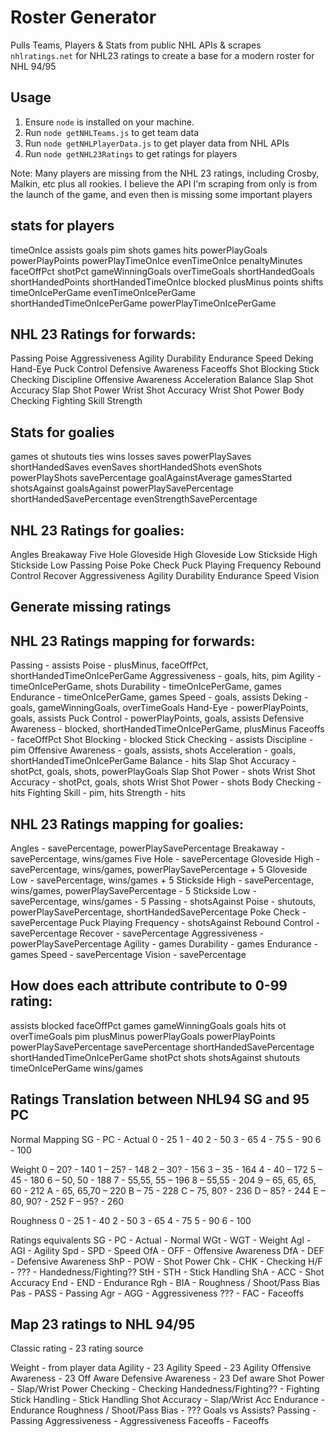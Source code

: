 # Roster Generator
Pulls Teams, Players & Stats from public NHL APIs & scrapes `nhlratings.net` for NHL23 ratings to create a base for a modern roster for NHL 94/95

## Usage
1. Ensure `node` is installed on your machine.
1. Run `node getNHLTeams.js` to get team data
2. Run `node getNHLPlayerData.js` to get player data from NHL APIs
3. Run `node getNHL23Ratings` to get ratings for players

Note: Many players are missing from the NHL 23 ratings, including Crosby, Malkin, etc plus all rookies. I believe the API I'm scraping from only is from the launch of the game, and even then is missing some important players

## stats for players
timeOnIce
assists
goals
pim
shots
games
hits
powerPlayGoals
powerPlayPoints
powerPlayTimeOnIce
evenTimeOnIce
penaltyMinutes
faceOffPct
shotPct
gameWinningGoals
overTimeGoals
shortHandedGoals
shortHandedPoints
shortHandedTimeOnIce
blocked
plusMinus
points
shifts
timeOnIcePerGame
evenTimeOnIcePerGame
shortHandedTimeOnIcePerGame
powerPlayTimeOnIcePerGame

## NHL 23 Ratings for forwards:
Passing
Poise
Aggressiveness
Agility
Durability
Endurance
Speed
Deking
Hand-Eye
Puck Control
Defensive Awareness
Faceoffs
Shot Blocking
Stick Checking
Discipline
Offensive Awareness
Acceleration
Balance
Slap Shot Accuracy
Slap Shot Power
Wrist Shot Accuracy
Wrist Shot Power
Body Checking
Fighting Skill
Strength

## Stats for goalies
games
ot
shutouts
ties
wins
losses
saves
powerPlaySaves
shortHandedSaves
evenSaves
shortHandedShots
evenShots
powerPlayShots
savePercentage
goalAgainstAverage
gamesStarted
shotsAgainst
goalsAgainst
powerPlaySavePercentage
shortHandedSavePercentage
evenStrengthSavePercentage

## NHL 23 Ratings for goalies:
Angles
Breakaway
Five Hole
Gloveside High
Gloveside Low
Stickside High
Stickside Low
Passing
Poise
Poke Check
Puck Playing Frequency
Rebound Control
Recover
Aggressiveness
Agility
Durability
Endurance
Speed
Vision


## Generate missing ratings

## NHL 23 Ratings mapping for forwards:
Passing - assists
Poise - plusMinus, faceOffPct, shortHandedTimeOnIcePerGame
Aggressiveness - goals, hits, pim
Agility - timeOnIcePerGame, shots
Durability - timeOnIcePerGame, games
Endurance - timeOnIcePerGame, games
Speed - goals, assists
Deking - goals, gameWinningGoals, overTimeGoals
Hand-Eye - powerPlayPoints, goals, assists
Puck Control - powerPlayPoints, goals, assists
Defensive Awareness - blocked, shortHandedTimeOnIcePerGame, plusMinus
Faceoffs - faceOffPct
Shot Blocking - blocked
Stick Checking - assists
Discipline - pim
Offensive Awareness - goals, assists, shots
Acceleration - goals, shortHandedTimeOnIcePerGame
Balance - hits
Slap Shot Accuracy - shotPct, goals, shots, powerPlayGoals
Slap Shot Power - shots
Wrist Shot Accuracy - shotPct, goals, shots
Wrist Shot Power - shots
Body Checking - hits
Fighting Skill - pim, hits
Strength - hits

## NHL 23 Ratings mapping for goalies:
Angles - savePercentage, powerPlaySavePercentage
Breakaway - savePercentage, wins/games
Five Hole - savePercentage
Gloveside High - savePercentage, wins/games, powerPlaySavePercentage + 5
Gloveside Low - savePercentage, wins/games + 5
Stickside High - savePercentage, wins/games, powerPlaySavePercentage - 5
Stickside Low - savePercentage, wins/games - 5
Passing - shotsAgainst
Poise - shutouts, powerPlaySavePercentage, shortHandedSavePercentage
Poke Check - savePercentage
Puck Playing Frequency - shotsAgainst
Rebound Control - savePercentage
Recover - savePercentage
Aggressiveness - powerPlaySavePercentage
Agility - games
Durability - games
Endurance - games
Speed - savePercentage
Vision - savePercentage

## How does each attribute contribute to 0-99 rating:
assists
blocked
faceOffPct
games
gameWinningGoals
goals
hits
ot
overTimeGoals
pim
plusMinus
powerPlayGoals
powerPlayPoints
powerPlaySavePercentage
savePercentage
shortHandedSavePercentage
shortHandedTimeOnIcePerGame
shotPct
shots
shotsAgainst
shutouts
timeOnIcePerGame
wins/games


## Ratings Translation between NHL94 SG and 95 PC

Normal Mapping
SG - PC - Actual
0 - 25
1 - 40
2 - 50
3 - 65
4 - 75
5 - 90
6 - 100

Weight
0 – 20? - 140
1 – 25? - 148
2 – 30? - 156
3 – 35 - 164
4 - 40 – 172
5 – 45 - 180
6 – 50, 50 - 188
7 - 55,55, 55 – 196
8 – 55,55 - 204
9 – 65, 65, 65, 60 - 212
A - 65, 65,70 – 220
B – 75 - 228
C – 75, 80? - 236
D – 85? - 244
E – 80, 90? - 252
F – 95? - 260

Roughness
0 - 25
1 - 40
2 - 50
3 - 65
4 - 75
5 - 90
6 - 100

Ratings equivalents
SG - PC - Actual - Normal
WGt - WGT - Weight
Agl - AGI - Agility
Spd - SPD - Speed
OfA - OFF - Offensive Awareness
DfA - DEF - Defensive Awareness
ShP - POW - Shot Power
Chk - CHK - Checking
H/F - ??? - Handedness/Fighting??
StH - STH - Stick Handling
ShA - ACC - Shot Accuracy
End - END - Endurance
Rgh - BIA - Roughness / Shoot/Pass Bias
Pas - PASS - Passing
Agr - AGG - Aggressiveness
??? - FAC - Faceoffs

## Map 23 ratings to NHL 94/95

Classic rating - 23 rating source

Weight - from player data
Agility - 23 Agility
Speed - 23 Agility
Offensive Awareness - 23 Off Aware
Defensive Awareness - 23 Def aware
Shot Power - Slap/Wrist Power
Checking - Checking
Handedness/Fighting?? - Fighting
Stick Handling - Stick Handling
Shot Accuracy - Slap/Wrist Acc
Endurance - Endurance
Roughness / Shoot/Pass Bias - ??? Goals vs Assists?
Passing - Passing
Aggressiveness - Aggressiveness
Faceoffs - Faceoffs